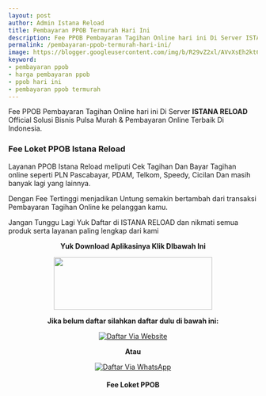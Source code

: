 ```yaml
---
layout: post
author: Admin Istana Reload
title: Pembayaran PPOB Termurah Hari Ini
description: Fee PPOB Pembayaran Tagihan Online hari ini Di Server ISTANA RELOAD Official Solusi Bisnis Pulsa Murah dan Pembayaran Online Terbaik Di Indonesia.
permalink: /pembayaran-ppob-termurah-hari-ini/
image: https://blogger.googleusercontent.com/img/b/R29vZ2xl/AVvXsEh2kt6Hdy8xKVJYaRA6LFVAPLmixlANiGh4fWVHT2fg0iQl0yRgxA8luU-n88iXF8nABSxhxDDVipn-GKcUQqCCtLu8Rqsa7OrSnNt1gZpRO_NavL7fodjZupmNXGh53QDYxdRxvR-sL3KAVaKdfETARyJN1elIDho42l1_lhXtWFzaBFEkt15b44UoVQ/s1600/Loket%20PPOB%20Istana%20Reload.jpg
keyword: 
- pembayaran ppob
- harga pembayaran ppob
- ppob hari ini
- pembayaran ppob termurah
---
```

<p>Fee PPOB Pembayaran Tagihan Online hari ini Di Server <b>ISTANA RELOAD</b> Official Solusi Bisnis Pulsa Murah &amp; Pembayaran Online Terbaik Di Indonesia.</p>
<h3>Fee Loket PPOB Istana Reload</h3>
<p>Layanan PPOB Istana Reload meliputi Cek Tagihan Dan Bayar Tagihan online seperti PLN Pascabayar, PDAM, Telkom, Speedy, Cicilan Dan masih banyak lagi yang lainnya.</p>
<p>Dengan Fee Tertinggi menjadikan Untung semakin bertambah dari transaksi Pembayaran Tagihan Online ke pelanggan kamu.</p>
<p>Jangan Tunggu Lagi Yuk Daftar di ISTANA RELOAD dan nikmati semua produk serta layanan paling lengkap dari kami</p>
<p style="text-align: center;"><b>Yuk Download Aplikasinya Klik DIbawah Ini</b></p>
<div class="separator" style="clear: both; text-align: center;"><a href="{{ site.app }}" style="margin-left: 1em; margin-right: 1em;" target="_blank"><img border="0" data-original-height="165" data-original-width="500" height="106" src="https://blogger.googleusercontent.com/img/b/R29vZ2xl/AVvXsEgtMuLnRz-xIV4WBo7jReAfDNfyQQsWDAKuBNp4r_GKtIiGLhfsvCbtN4sRSMtib5jNVrH1aLorHjelF1cqg5I7xBJrwjG0bHh7eVcfUuGF-_iHbpw2SZ6wkNVdAkeCS4kGC0vj4XpO1RmRpVLNzJ29Z-hasCMLkVqnMLianoz5AdphvtBTgbvw7Ip-w5A/s320/ezgif-2-0ab7bb90e0.gif" width="320" /></a></div>
<p style="text-align: center;"><b>Jika belum daftar silahkan daftar dulu di bawah ini:</b></p>
<div align="center"><a href="javascript:void(0);" onclick="Bukaregis()"><img alt="Daftar Via Website" src="https://blogger.googleusercontent.com/img/b/R29vZ2xl/AVvXsEj80fBU4vz8p8pBqdzlD1B6Gl6RQ0NMiLBHmBW4IO0iCBgEtMM-EGzI5ytvynZj9jjMmySpwuDLjN29M7dBwj3hCuMr2EizfLNBdWaoehQobMTA-dj_ux1NueKa89X8Z7bSP6HSWGWrGTNZO2iQ919VsunpxlL9uHM1zPzjkmogqGzkoDMlh88YOTJCt1w/s250/Picsart_23-12-04_05-04-16-865.png" title="Daftar Via Website" /></a></div>
<p style="text-align: center;"><b>Atau</b></p>
<div align="center"><a href="javascript:void(0);" onclick="openModal()"><img alt="Daftar Via WhatsApp" src="https://gambar.unduh.me/daftarwa.png" title="Daftar Via WhatsApp" /></a></div>
<h4 style="clear: both; text-align: center;">Fee Loket PPOB<br />
<script src="https://istanareload.co.id/tanggalppob.js" type="text/javascript"></script></h4><br />
<script src="https://istanareload.co.id/harga.php?type=js&amp;lvl=RS&amp;up=25&amp;cttn=PPOB" type="text/javascript"></script>
